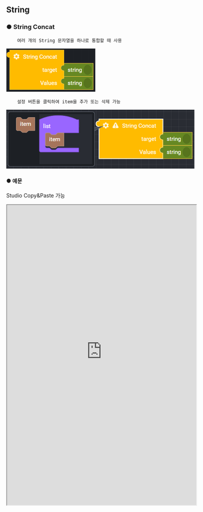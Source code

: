 ## String

### ● String Concat

        여러 개의 String 문자열을 하나로 통합할 때 사용

![](../../img/assets/image%20%2863%29.png)

        설정 버튼을 클릭하여 item을 추가 또는 삭제 가능

![](../../img/assets/image%20%28190%29.png)

#### ● 예문

<p class='comment'>Studio Copy&Paste 가능</p>
<iframe
    src="https://d1sxhpvag16wqc.cloudfront.net/v3.1.0/util/string_concat"
    width="100%"
    height="800px"
    allow=""
    sandbox="allow-scripts allow-same-origin" />
<div class="display-pdf">
    <p><img src="../../img/assets/string_concat_example.png" alt="" /></p>
</div>

#### ● 결과

```text
{
  "result": {
    "concat": "Welcome to Synctree"
  }
}
```

### ● String Index

        문자열에서 찾고자 하는 문자의 위치를 찾을 때 사용

![](../../img/assets/image%20%28205%29.png)

#### ● 예문

<p class='comment'>Studio Copy&Paste 가능</p>
<iframe
    src="https://d1sxhpvag16wqc.cloudfront.net/v3.1.0/util/string_index"
    width="100%"
    height="800px"
    allow=""
    sandbox="allow-scripts allow-same-origin"/>
<div class="display-pdf">
    <p><img src="../../img/assets/string_index_example.png" alt="" /></p>
</div>

#### ● 결과

```text
{
  "result": {
    "index": 11
  }
}
```

### ● String Format

        문자열 포맷팅

![](../../img/assets/image%20%28210%29.png)

        설정 버튼을 클릭하여 item을 추가 또는 삭제 가능

![](../../img/assets/image%20%2899%29.png)

### ● String Charset Encode

        문자열 인코딩

![](../../img/assets/image%20%28146%29.png)

### ● String Length

        문자열의 길이를 확인할 때 사용

![](../../img/assets/image%20%28148%29.png)

#### ● 예문

<p class='comment'>Studio Copy&Paste 가능</p>
<iframe
    src="https://d1sxhpvag16wqc.cloudfront.net/v3.1.0/util/string_length"
    width="100%"
    height="800px"
    allow=""
    sandbox="allow-scripts allow-same-origin"/>
<div class="display-pdf">
    <p><img src="../../img/assets/string_length_example.png" alt="" /></p>
</div>

#### ● 결과

```text
{
  "result": {
    "length": 19
  }
}
```

### ● String ToArray

        문자열을 배열로 반환 시 사용

![](../../img/assets/image%20%28183%29.png)

#### ● 예문

<p class='comment'>Studio Copy&Paste 가능</p>
<iframe
    src="https://d1sxhpvag16wqc.cloudfront.net/v3.1.0/util/string_toarray"
    width="100%"
    height="800px"
    allow=""
    sandbox="allow-scripts allow-same-origin"/>
<div class="display-pdf">
    <p><img src="../../img/assets/string_toarray_example.png" alt="" /></p>
</div>

#### ● 결과

```text
{
  "result": {
    "string-to-array": [
      "W",
      "e",
      "l",
      "c",
      "o",
      "m",
      "e",
      " ",
      "t",
      "o",
      " ",
      "S",
      "y",
      "n",
      "c",
      "t",
      "r",
      "e",
      "e"
    ]
  }
}
```

### ● String Substring

        문자열의 일부분을 추출할 때 사용

![](../../img/assets/image%20%28108%29.png)

#### ● 예문

<p class='comment'>Studio Copy&Paste 가능</p>
<iframe
    src="https://d1sxhpvag16wqc.cloudfront.net/v3.1.0/util/string_substring"
    width="100%"
    height="800px"
    allow=""
    sandbox="allow-scripts allow-same-origin"/>
<div class="display-pdf">
    <p><img src="../../img/assets/string_substring_example.png" alt="" /></p>
</div>

#### ● 결과

```text
{
  "result": {
    "substring": "Welcome to Synctre"
  }
}
```

### ● String Replace

        문자열에서 특정 문자를 다른 문자로 변경할 때 사용

![](../../img/assets/image%20%2879%29.png)

#### ● 예문

<p class='comment'>Studio Copy&Paste 가능</p>
<iframe
    src="https://d1sxhpvag16wqc.cloudfront.net/v3.1.0/util/string_replace"
    width="100%"
    height="800px"
    allow=""
    sandbox="allow-scripts allow-same-origin"/>
<div class="display-pdf">
    <p><img src="../../img/assets/string_replace_example.png" alt="" /></p>
</div>

#### ● 결과

```text
{
  "result": {
    "before": "Welcome to Ntuple",
    "replaced": "Welcome to Synctree"
  }
}
```

### ● String Repleace-Regex

        문자열에 정규식 패턴과 일치 하는 문자를 변환할 때 사용

![](../../img/assets/image%20%28107%29.png)

### ● String Split

        문자열의 특정 문자를 구분으로 문자열을 분할하여 배열로 출력할 때 사용

![](../../img/assets/image%20%28144%29.png)

#### ● 예문

<p class='comment'>Studio Copy&Paste 가능</p>
<iframe
    src="https://d1sxhpvag16wqc.cloudfront.net/v3.1.0/util/string_split"
    width="100%"
    height="800px"
    allow=""
    sandbox="allow-scripts allow-same-origin"/>
<div class="display-pdf">
    <p><img src="../../img/assets/string_split_example.png" alt="" /></p>
</div>

#### ● 결과

```text
{
  "result": {
    "split": [
      "Welcome to",
      " Synctree"
    ]
  }
}
```

### ● String Split-Regex

        문자열 분할(정규표현식) 시 사용

![](../../img/assets/image%20%28218%29.png)

#### ● 예문

<p class='comment'>Studio Copy&Paste 가능</p>
<iframe
    src="https://d1sxhpvag16wqc.cloudfront.net/v3.1.0/util/string_split_regex"
    width="100%"
    height="800px"
    allow=""
    sandbox="allow-scripts allow-same-origin"/>
<div class="display-pdf">
    <p><img src="../../img/assets/string_split_regex.png" alt="" /></p>
</div>

#### ● 결과

```text
{
  "result": {
    "str": "hypertext language, programming",
    "match": [
      "hypertext language",
      " programming"
    ],
    "matchArrCnt": 2
  }
}
```

### ● String LTrim

        문자열의 왼쪽 공백을 삭제할 때 사용

![](../../img/assets/image%20%28158%29.png)

#### ● 예문

<p class='comment'>Studio Copy&Paste 가능</p>
<iframe
    src="https://d1sxhpvag16wqc.cloudfront.net/v3.1.0/util/string_ltrim"
    width="100%"
    height="800px"
    allow=""
    sandbox="allow-scripts allow-same-origin"/>
<div class="display-pdf">
    <p><img src="../../img/assets/string_ltrim_example.png" alt="" /></p>
</div>

#### ● 결과

```text
{
  "result": {
    "ltrim": "Welcome to Synctree"
  }
}
```

### ● String RTrim

        문자열의 오쪽 공백을 삭제할 때 사용

![](../../img/assets/image%20%2860%29.png)

#### ● 예문

<p class='comment'>Studio Copy&Paste 가능</p>
<iframe
    src="https://d1sxhpvag16wqc.cloudfront.net/v3.1.0/util/string_rtrim"
    width="100%"
    height="800px"
    allow=""
    sandbox="allow-scripts allow-same-origin"/>
<div class="display-pdf">
    <p><img src="../../img/assets/string_rtrim_example.png" alt="" /></p>
</div>

#### ● 결과

```text
{
  "result": {
    "rtrim": "Welcome to Synctree"
  }
}
```

